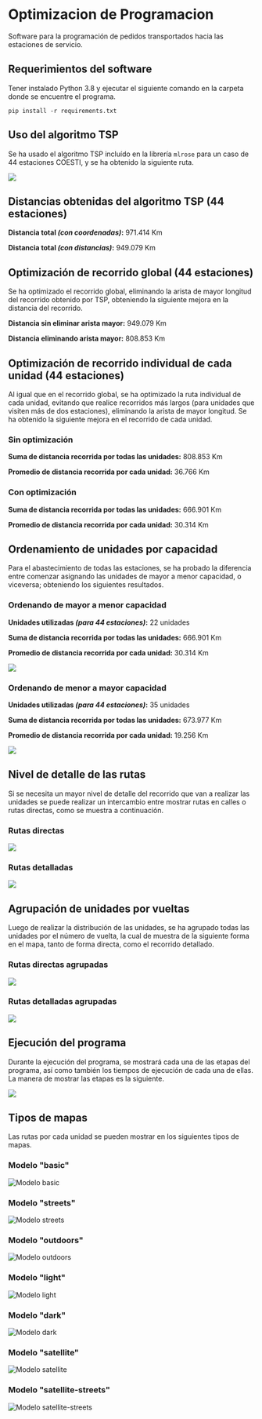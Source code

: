 # Optimizacion de Programacion
Software para la programación de pedidos transportados hacia las estaciones de servicio.

## Requerimientos del software
Tener instalado Python 3.8 y ejecutar el siguiente comando en la carpeta donde se encuentre el programa.
```
pip install -r requirements.txt
```

## Uso del algoritmo TSP
Se ha usado el algoritmo TSP incluído en la librería ```mlrose``` para un caso de 44 estaciones COESTI, y se ha
obtenido la siguiente ruta.

![](imagenes_mapas/recorrido-TSP.gif)

## Distancias obtenidas del algoritmo TSP (44 estaciones)
**Distancia total _(con coordenadas)_:** 971.414 Km

**Distancia total _(con distancias)_:** 949.079 Km

## Optimización de recorrido global (44 estaciones)
Se ha optimizado el recorrido global, eliminando la arista de mayor longitud del recorrido obtenido por TSP,
obteniendo la siguiente mejora en la distancia del recorrido.

**Distancia sin eliminar arista mayor:** 949.079 Km

**Distancia eliminando arista mayor:** 808.853 Km

## Optimización de recorrido individual de cada unidad (44 estaciones)
Al igual que en el recorrido global, se ha optimizado la ruta individual de cada unidad, evitando que realice
recorridos más largos (para unidades que visiten más de dos estaciones), eliminando la arista de mayor longitud.
Se ha obtenido la siguiente mejora en el recorrido de cada unidad.

### Sin optimización
**Suma de distancia recorrida por todas las unidades:** 808.853 Km

**Promedio de distancia recorrida por cada unidad:** 36.766 Km

### Con optimización
**Suma de distancia recorrida por todas las unidades:** 666.901 Km

**Promedio de distancia recorrida por cada unidad:** 30.314 Km

## Ordenamiento de unidades por capacidad
Para el abastecimiento de todas las estaciones, se ha probado la diferencia entre comenzar asignando las unidades
de mayor a menor capacidad, o viceversa; obteniendo los siguientes resultados.

### Ordenando de mayor a menor capacidad
**Unidades utilizadas _(para 44 estaciones)_:** 22 unidades

**Suma de distancia recorrida por todas las unidades:** 666.901 Km

**Promedio de distancia recorrida por cada unidad:** 30.314 Km

![](imagenes_mapas/recorrido-unidades-decreciente.png)

### Ordenando de menor a mayor capacidad
**Unidades utilizadas _(para 44 estaciones)_:** 35 unidades

**Suma de distancia recorrida por todas las unidades:** 673.977 Km

**Promedio de distancia recorrida por cada unidad:** 19.256 Km

![](imagenes_mapas/recorrido-unidades-creciente.png)

## Nivel de detalle de las rutas
Si se necesita un mayor nivel de detalle del recorrido que van a realizar las unidades
se puede realizar un intercambio entre mostrar rutas en calles o rutas directas,
como se muestra a continuación.

### Rutas directas
![](imagenes_mapas/rutas-directas.png)

### Rutas detalladas
![](imagenes_mapas/rutas-detalladas.png)

## Agrupación de unidades por vueltas
Luego de realizar la distribución de las unidades, se ha agrupado todas las unidades
por el número de vuelta, la cual de muestra de la siguiente forma en el mapa, tanto
de forma directa, como el recorrido detallado.

### Rutas directas agrupadas
![](imagenes_mapas/rutas-directas-agrupadas.png)

### Rutas detalladas agrupadas
![](imagenes_mapas/rutas-detalladas-agrupadas.png)

## Ejecución del programa
Durante la ejecución del programa, se mostrará cada una de las etapas del
programa, así como también los tiempos de ejecución de cada una de ellas. La manera
de mostrar las etapas es la siguiente.

![](imagenes_mapas/ejecucion-programa.png)

## Tipos de mapas
Las rutas por cada unidad se pueden mostrar en los siguientes tipos de mapas.

### Modelo "basic"
![](imagenes_mapas/rutas-basic.png "Modelo basic")

### Modelo "streets"
![](imagenes_mapas/rutas-streets.png "Modelo streets")

### Modelo "outdoors"
![](imagenes_mapas/rutas-outdoors.png "Modelo outdoors")

### Modelo "light"
![](imagenes_mapas/rutas-light.png "Modelo light")

### Modelo "dark"
![](imagenes_mapas/rutas-dark.png "Modelo dark")

### Modelo "satellite"
![](imagenes_mapas/rutas-satellite.png "Modelo satellite")

### Modelo "satellite-streets"
![](imagenes_mapas/rutas-satellite-streets.png "Modelo satellite-streets")
